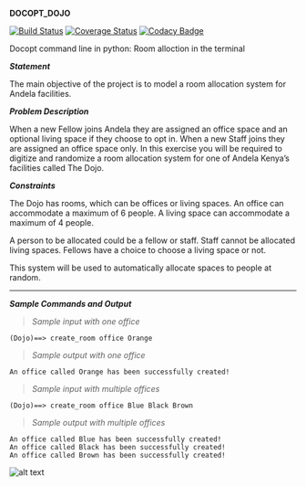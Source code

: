 __DOCOPT_DOJO__

[![Build Status](https://travis-ci.org/ThaDeveloper/docopt_dojo.svg?branch=master)](https://travis-ci.org/ThaDeveloper/docopt_dojo)
[![Coverage Status](https://coveralls.io/repos/github/ThaDeveloper/docopt_dojo/badge.svg?branch=master)](https://coveralls.io/github/ThaDeveloper/docopt_dojo?branch=master)
[![Codacy Badge](https://api.codacy.com/project/badge/Grade/d8a41c518a9f493cba775e1e97f3e655)](https://www.codacy.com/app/ThaDeveloper/docopt_dojo?utm_source=github.com&amp;utm_medium=referral&amp;utm_content=ThaDeveloper/docopt_dojo&amp;utm_campaign=Badge_Grade)

Docopt command line in python: Room alloction in the terminal

__*Statement*__

The main objective of the project is to model a room allocation system for Andela facilities.

__*Problem Description*__

When a new Fellow joins Andela they are assigned an office space and an optional living space if they choose to opt in. When a new Staff joins they are assigned an office space only. In this exercise you will be required to digitize and randomize a room allocation system for one of Andela Kenya’s facilities called The Dojo.

__*Constraints*__

The Dojo has rooms, which can be offices or living spaces. An office can accommodate a maximum of 6 people. A living space can accommodate a maximum of 4 people.

A person to be allocated could be a fellow or staff. Staff cannot be allocated living spaces. Fellows have a choice to choose a living space or not.

This system will be used to automatically allocate spaces to people at random.

***

__*Sample Commands and Output*__

> *Sample input with one office*

`(Dojo)==> create_room office Orange`
> *Sample output with one office*

`An office called Orange has been successfully created!`

> *Sample input with multiple offices*

`(Dojo)==> create_room office Blue Black Brown`

> *Sample output with multiple offices*
```
An office called Blue has been successfully created!
An office called Black has been successfully created!
An office called Brown has been successfully created!
```

![alt text](https://github.com/ThaDeveloper/docopt_dojo/blob/master/assets/test_sample.png "Test sample output")
